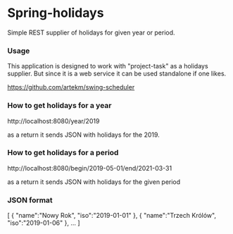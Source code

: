 # Spring-holidays

Simple REST supplier of holidays for given year or period.

### Usage

This application is designed to work with "project-task" as a holidays supplier.
But since it is a web service it can be used standalone if one likes.

https://github.com/artekm/swing-scheduler

### How to get holidays for a year

http://localhost:8080/year/2019

as a return it sends JSON with holidays for the 2019.

### How to get holidays for a period

http://localhost:8080/begin/2019-05-01/end/2021-03-31

as a return it sends JSON with holidays for the given period

### JSON format

[ 
   { 
      "name":"Nowy Rok",
      "iso":"2019-01-01"
   },
   { 
      "name":"Trzech Królów",
      "iso":"2019-01-06"
   },
...
]
